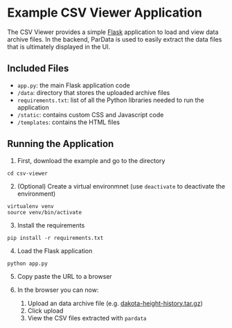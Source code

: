 # Example CSV Viewer Application

The CSV Viewer provides a simple [Flask](https://flask.palletsprojects.com/en/2.0.x/) application to load and view data archive files. In the backend, ParData is used to easily extract the data files that is ultimately displayed in the UI.

## Included Files
* `app.py`: the main Flask application code
* `/data`: directory that stores the uploaded archive files
* `requirements.txt`: list of all the Python libraries needed to run the application
* `/static`: contains custom CSS and Javascript code
* `/templates`: contains the HTML files

## Running the Application
1. First, download the example and go to the directory
```
cd csv-viewer
```

2. (Optional) Create a virtual environmnet (use `deactivate` to deactivate the environment)
```
virtualenv venv
source venv/bin/activate
```

3. Install the requirements

```
pip install -r requirements.txt
```

4. Load the Flask application
```
python app.py
```

5. Copy paste the URL to a browser

6. In the browser you can now:
	1. Upload an data archive file (e.g. [dakota-height-history.tar.gz](https://github.com/CODAIT/pardata/blob/master/docs/source/_static/dakota-height-history.tar.gz))
	2. Click upload
	3. View the CSV files extracted with `pardata`
